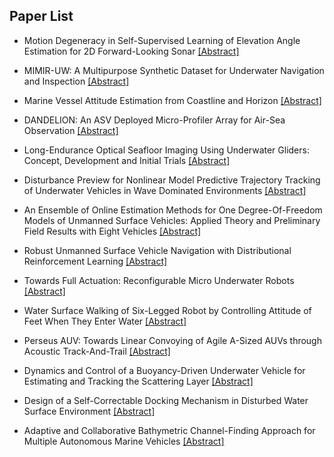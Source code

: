 ## Paper List

- Motion Degeneracy in Self-Supervised Learning of Elevation Angle Estimation for 2D Forward-Looking Sonar
[[Abstract]](https://events.infovaya.com/presentation?id=108137)

- MIMIR-UW: A Multipurpose Synthetic Dataset for Underwater Navigation and Inspection
[[Abstract]](https://events.infovaya.com/presentation?id=108140)

- Marine Vessel Attitude Estimation from Coastline and Horizon
[[Abstract]](https://events.infovaya.com/presentation?id=108143)

- DANDELION: An ASV Deployed Micro-Profiler Array for Air-Sea Observation
[[Abstract]](https://events.infovaya.com/presentation?id=108146)

- Long-Endurance Optical Seafloor Imaging Using Underwater Gliders: Concept, Development and Initial Trials
[[Abstract]](https://events.infovaya.com/presentation?id=108149)

- Disturbance Preview for Nonlinear Model Predictive Trajectory Tracking of Underwater Vehicles in Wave Dominated Environments
[[Abstract]](https://events.infovaya.com/presentation?id=108152)

- An Ensemble of Online Estimation Methods for One Degree-Of-Freedom Models of Unmanned Surface Vehicles: Applied Theory and Preliminary Field Results with Eight Vehicles
[[Abstract]](https://events.infovaya.com/presentation?id=108155)

- Robust Unmanned Surface Vehicle Navigation with Distributional Reinforcement Learning
[[Abstract]](https://events.infovaya.com/presentation?id=108158)

- Towards Full Actuation: Reconfigurable Micro Underwater Robots
[[Abstract]](https://events.infovaya.com/presentation?id=108161)

- Water Surface Walking of Six-Legged Robot by Controlling Attitude of Feet When They Enter Water
[[Abstract]](https://events.infovaya.com/presentation?id=108164)

- Perseus AUV: Towards Linear Convoying of Agile A-Sized AUVs through Acoustic Track-And-Trail
[[Abstract]](https://events.infovaya.com/presentation?id=108167)

- Dynamics and Control of a Buoyancy-Driven Underwater Vehicle for Estimating and Tracking the Scattering Layer
[[Abstract]](https://events.infovaya.com/presentation?id=108170)

- Design of a Self-Correctable Docking Mechanism in Disturbed Water Surface Environment
[[Abstract]](https://events.infovaya.com/presentation?id=108173)

- Adaptive and Collaborative Bathymetric Channel-Finding Approach for Multiple Autonomous Marine Vehicles
[[Abstract]](https://events.infovaya.com/presentation?id=108176)

